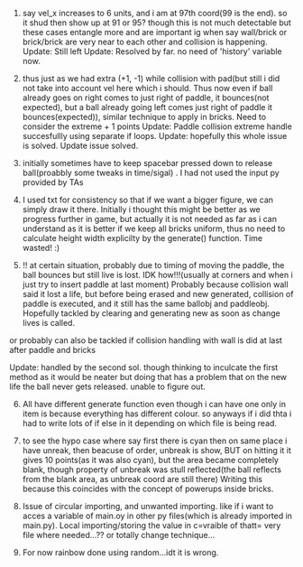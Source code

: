 1. say vel_x increases to 6 units, and i am at 97th coord(99 is the end). so it shud then show up at 91 or 95? though this is not much detectable but these cases entangle more and are important ig when say wall/brick or brick/brick are very near to each other and collision is happening.
Update: Still left
Update: Resolved by far. no need of 'history' variable now.

2. thus just as we had extra (+1, -1) while collision with pad(but still i did not take into account vel here which i should. Thus now even if ball already goes on right comes to just right of paddle, it bounces(not expected), but a ball already going left comes just right of paddle it bounces(expected)), similar technique to apply in bricks. Need to consider the extreme + 1 points
Update: Paddle collision extreme handle succesfullly using separate if loops.
Update: hopefully this whole issue is solved.
Update issue solved.

3. initially sometimes have to keep spacebar pressed down to release ball(proabbly some tweaks in time/sigal) . I had not used the input py provided by TAs

4. I used txt for consistency so that if we want a bigger figure, we can simply draw it there. Initially i thought this might be better as we progress further in game, but actually it is not needed as far as i can understand as it is better if we keep all bricks uniform, thus no need to calculate height width explicilty by the generate() function. Time wasted! :)

5. !! at certain situation, probably due to timing of moving the paddle, the ball bounces but still live is lost. IDK how!!!(usually at corners and when i just try to insert paddle at last moment)
Probably because collision wall said it lost a life, but before being erased and new generated, collision of paddle is executed, and it still has the same ballobj and paddleobj. Hopefully tackled by clearing and generating new as soon as change lives is called.

or probably can also be tackled if collision handling with wall is did at last after paddle and bricks

Update: handled by the second sol. though thinking to inculcate the first method as it would be neater
but doing that has a problem that on the new life the ball never gets released. unable to figure out.

6. All have different generate function even though i can have one only in item is because everything has different colour. so anyways if i did thta i had to write lots of if else in it depending on which file is being read.

7. to see the hypo case where say first there is cyan then on same place i have unreak, then beacuse of order, unbreak is show, BUT on hitting it it gives 10 points(as it was also cyan), but the area became completely blank, though property of unbreak was stull reflected(the ball reflects from the blank area, as unbreak coord are still there) Writing this because this coincides with the concept of powerups inside bricks.

8. Issue of circular importing, and unwanted importing. like if i want to acces a variable of main.oy in other py files(which is already imported in main.py). Local importing/storing the value in c=vraible of thatt= very file where needed...?? or totally change technique...

9. For now rainbow done using random...idt it is wrong.